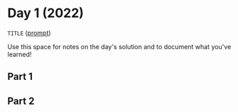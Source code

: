# Day 1 (2022)

`TITLE` ([prompt](https://adventofcode.com/2022/day/1))

Use this space for notes on the day's solution and to document what you've learned!

## Part 1

## Part 2

